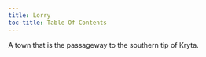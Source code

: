 ```yaml
---
title: Lorry
toc-title: Table Of Contents
---
```


A town that is the passageway to the southern tip of Kryta.
